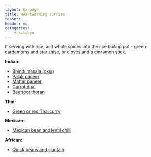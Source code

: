 ```yaml
---
layout: kz-page
title: Heartwarming curries
teaser: 
header: no
categories:
    - kitchen
---
```


If serving with rice, add whole spices into the rice boiling pot - green cardamoms and star anise, or cloves and a cinnamon stick.

**Indian:**
* [Bhindi masala (okra)](/kitchen/bhindi-masala/)
* [Palak paneer](/kitchen/palak-paneer/)
* [Mattar paneer](/kitchen/mattar-paneer/)
* [Carrot dhal](/kitchen/carrot-dhal/)
* [Beetroot thoran](/kitchen/beetroot-thoran/)

**Thai:**
* [Green or red Thai curry](/kitchen/thai-curry/)

**Mexican:**
* [Mexican bean and lentil chilli](/kitchen/bean-and-lentil-chilli/)

**African:**
* [Quick beans and plantain](/kitchen/beans-and-plantain/)